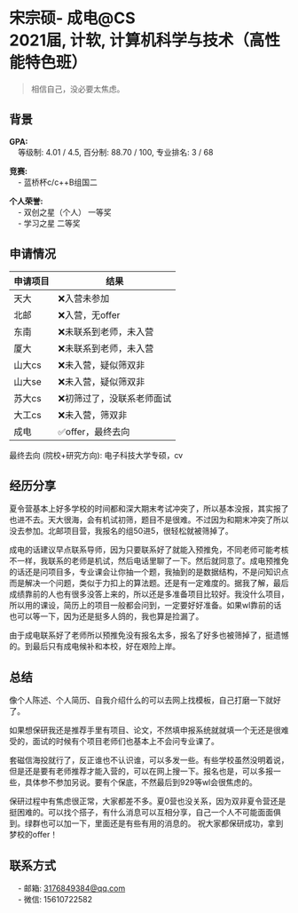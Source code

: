 # 宋宗硕- 成电@CS<br>2021届, 计软, 计算机科学与技术（高性能特色班）
> 相信自己，没必要太焦虑。<br>

## 背景
**GPA:**<br>
&nbsp;&nbsp;&nbsp;&nbsp;等级制: 4.01 / 4.5, 百分制: 88.70 / 100, 专业排名: 3 / 68

**竞赛:**<br>
&nbsp;&nbsp;&nbsp;&nbsp;- 蓝桥杯c/c++B组国二<br>

**个人荣誉:**<br>
&nbsp;&nbsp;&nbsp;&nbsp;- 双创之星（个人） 一等奖<br>
&nbsp;&nbsp;&nbsp;&nbsp;- 学习之星 二等奖<br>

## 申请情况

|  申请项目   | 结果 |
|  ----  | ----  |
| 天大  | ❌入营未参加 |
| 北邮  | ❌入营，无offer |
| 东南  | ❌未联系到老师，未入营 |
| 厦大  | ❌未联系到老师，未入营 |
| 山大cs  | ❌未入营，疑似筛双非 |
| 山大se  | ❌未入营，疑似筛双非 |
| 苏大cs  | ❌初筛过了，没联系老师面试 |
| 大工cs  | ❌未入营，筛双非 |
| 成电  | ✅offer，最终去向 |

最终去向 (院校+研究方向): 电子科技大学专硕，cv

## 经历分享
夏令营基本上好多学校的时间都和深大期末考试冲突了，所以基本没报，其实报了也进不去。天大很海，会有机试初筛，题目不是很难。不过因为和期末冲突了所以没去参加。北邮项目营，我报名的组50进5，很轻松就被筛掉了。

成电的话建议早点联系导师，因为只要联系好了就能入预推免，不同老师可能考核不一样，我联系的老师是机试，然后电话里聊了一下。然后就同意了。成电预推免的话还是问项目多，专业课会让你抽一个题，我抽到的是数据结构，不是问知识点而是解决一个问题，类似于力扣上的算法题。还是有一定难度的。据我了解，最后成绩靠前的人也有很多没答上来的，所以还是多准备项目比较好。我没什么项目，所以用的课设，简历上的项目一般都会问到，一定要好好准备。如果wl靠前的话也可以等一下，因为还是挺多人鸽的，我也算是捡漏了。

由于成电联系好了老师所以预推免没有报名太多，报名了好多也被筛掉了，挺遗憾的。到最后只有成电候补和本校，好在艰险上岸。

## 总结
像个人陈述、个人简历、自我介绍什么的可以去网上找模板，自己打磨一下就好了。

如果想保研我还是推荐手里有项目、论文，不然填申报系统就就填一个无还是很难受的，面试的时候有个项目老师们也基本上不会问专业课了。

套磁信海投就行了，反正谁也不认识谁，可以多发一些。有些学校虽然没明着说，但是还是要有老师推荐才能入营的，可以在网上搜一下。报名也是，可以多报一些，具体参不参加另说。要有个保底，不然最后到929等wl会很焦虑的。

保研过程中有焦虑很正常，大家都差不多。夏0营也没关系，因为双非夏令营还是挺困难的。可以找个搭子，有什么消息可以互相分享，自己一个人不可能面面俱到。绿群也可以加一下，里面还是有些有用的消息的。
祝大家都保研成功，拿到梦校的offer！

## 联系方式
&nbsp;&nbsp;&nbsp;&nbsp;- 邮箱: 3176849384@qq.com<br>
&nbsp;&nbsp;&nbsp;&nbsp;- 微信: 15610722582<br>
